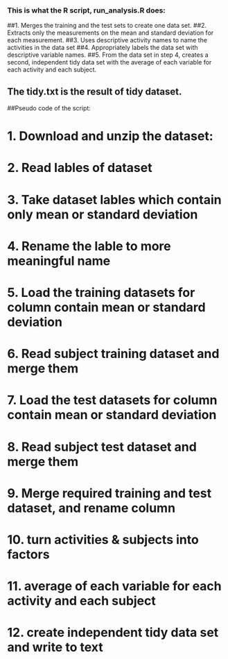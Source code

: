 ### This is what the R script, run_analysis.R does: 

##1. Merges the training and the test sets to create one data set.
##2. Extracts only the measurements on the mean and standard deviation for each measurement. 
##3. Uses descriptive activity names to name the activities in the data set
##4. Appropriately labels the data set with descriptive variable names. 
##5. From the data set in step 4, creates a second, independent tidy data set with the average of each variable for each activity and each subject.

## The tidy.txt is the result of tidy dataset.

##Pseudo code of the script:
# 1. Download and unzip the dataset:
# 2. Read lables of dataset
# 3. Take dataset lables which contain only mean or standard deviation
# 4. Rename the lable to more meaningful name
# 5. Load the training datasets for column contain mean or standard deviation 
# 6. Read subject training dataset and merge them
# 7. Load the test datasets for column contain mean or standard deviation
# 8. Read subject test dataset and merge them
# 9. Merge required training and test dataset, and rename column
# 10. turn activities & subjects into factors
# 11. average of each variable for each activity and each subject
# 12. create independent tidy data set and write to text